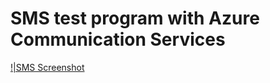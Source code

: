 # SMS test program with Azure Communication Services

[!|SMS Screenshot](https://github.com/chunren/markdown-src/blob/master/raw/images/chunren_sms_quickstart01.jpg)
